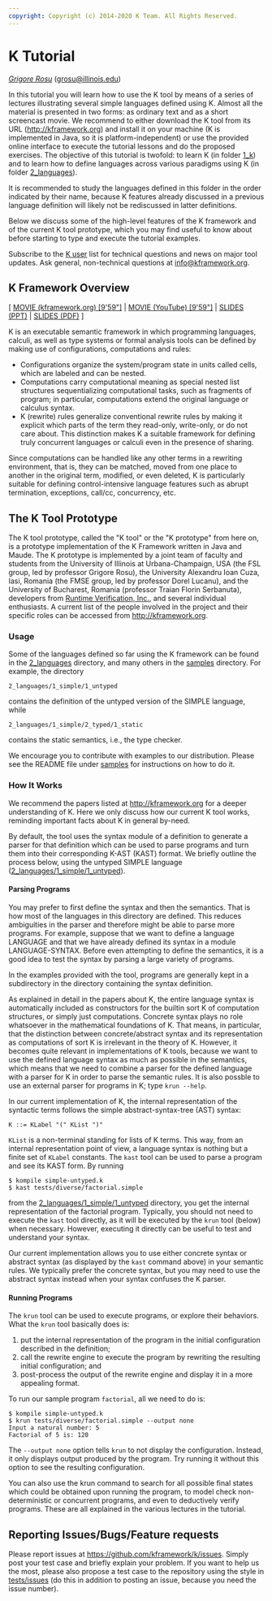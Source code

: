 ```yaml
---
copyright: Copyright (c) 2014-2020 K Team. All Rights Reserved.
---
```


# K Tutorial
[*Grigore Rosu*](http://fsl.cs.illinois.edu/grosu) (<grosu@illinois.edu>)

In this tutorial you will learn how to use the K tool by means of a series of
lectures illustrating several simple languages defined using K.  Almost all
the material is presented in two forms: as ordinary text and as a short
screencast movie.
We recommend to either download the K tool from its URL
(<http://kframework.org>) and install it on your machine (K is implemented
in Java, so it is platform-independent) or use the provided online interface
to execute the tutorial lessons and do the proposed exercises.
The objective of this tutorial is twofold: to learn K (in folder
[1_k](1_k/README.md)) and to learn how to define languages across
various paradigms using K (in folder [2_languages](2_languages/README.md)).

It is recommended to study the languages defined in this folder in the
order indicated by their name, because K features already discussed in
a previous language definition will likely not be rediscussed in
latter definitions.

Below we discuss some of the high-level features of the K framework
and of the current K tool prototype, which you may find useful to know
about before starting to type and execute the tutorial examples.

Subscribe to the [K user](https://lists.cs.illinois.edu/lists/info/k-user)
list for technical questions and news on major tool updates.  Ask general,
non-technical questions at <info@kframework.org>.

## K Framework Overview

[
[MOVIE (kframework.org) [9'59"]](http://fsl.cs.uiuc.edu/k-overview/k-overview_player.html)
|
[MOVIE (YouTube) [9'59"]](http://youtu.be/eSaIKHQOo4c)
|
[SLIDES (PPT)](http://www.kframework.org/images/e/e4/K-Overview.zip)
|
[SLIDES (PDF)](http://www.kframework.org/images/e/eb/K-Overview.pdf)
]

K is an executable semantic framework in which programming languages,
calculi, as well as type systems or formal analysis tools can be
defined by making use of configurations, computations and rules:

- Configurations organize the system/program state in units called
  cells, which are labeled and can be nested.
- Computations carry computational meaning as special nested list
  structures sequentializing computational tasks, such as fragments of
  program; in particular, computations extend the original language or
  calculus syntax.
- K (rewrite) rules generalize conventional rewrite rules by making it
  explicit which parts of the term they read-only, write-only, or do
  not care about.  This distinction makes K a suitable framework for
  defining truly concurrent languages or calculi even in the presence
  of sharing.

Since computations can be handled like any other terms in a rewriting
environment, that is, they can be matched, moved from one place to
another in the original term, modified, or even deleted, K is
particularly suitable for defining control-intensive language features
such as abrupt termination, exceptions, call/cc, concurrency, etc.


## The K Tool Prototype

The K tool prototype, called the "K tool" or the "K prototype" from
here on, is a prototype implementation of the K Framework written in
Java and Maude.  The K prototype is implemented by a joint team of
faculty and students from the University of Illinois at
Urbana-Champaign, USA (the FSL group, led by professor Grigore Rosu),
the University Alexandru Ioan Cuza, Iasi, Romania (the FMSE group, led
by professor Dorel Lucanu), and the University of Bucharest, Romania
(professor Traian Florin Serbanuta), developers from
[Runtime Verification, Inc.](https://runtimeverification.com),
and several individual enthusiasts.
A current list of the people involved in the project and their
specific roles can be accessed from <http://kframework.org>.

### Usage

Some of the languages defined so far using the K framework can be found in
the [2_languages](2_languages/) directory, and many others
in the [samples](/samples/) directory.  For example, the directory

    2_languages/1_simple/1_untyped

contains the definition of the untyped version of the SIMPLE language, while 

    2_languages/1_simple/2_typed/1_static

contains the static semantics, i.e., the type checker.

We encourage you to contribute with examples to our distribution.
Please see the README file under [samples](/samples/) for instructions on how
to do it.


### How It Works

We recommend the papers listed at <http://kframework.org> for a
deeper understanding of K.  Here we only discuss how our current K
tool works, reminding important facts about K in general by-need.

By default, the tool uses the syntax module of a definition to generate a
parser for that definition which can be used to parse programs and turn
them into their corresponding K-AST (KAST) format.  We briefly outline the
process below, using the untyped SIMPLE language
([2_languages/1_simple/1_untyped](2_languages/1_simple/1_untyped)).


#### Parsing Programs

You may prefer to first define the syntax and then the semantics.
That is how most of the languages in this directory are
defined.  This reduces ambiguities in the parser and therefore might
be able to parse more programs.  For example, suppose that we want to
define a language LANGUAGE and that we have already defined its syntax
in a module LANGUAGE-SYNTAX.  Before even attempting to define the
semantics, it is a good idea to test the syntax by parsing a large
variety of programs.

In the examples provided with the tool, programs are generally kept in
a subdirectory in the directory containing the syntax definition.

As explained in detail in the papers about K, the entire language
syntax is automatically included as constructors for the builtin sort
K of computation structures, or simply just computations.  Concrete
syntax plays no role whatsoever in the mathematical foundations of K.
That means, in particular, that the distinction between
concrete/abstract syntax and its representation as computations of
sort K is irrelevant in the theory of K.  However, it becomes quite
relevant in implementations of K tools, because we want to use the
defined language syntax as much as possible in the semantics, which
means that we need to combine a parser for the defined language with a
parser for K in order to parse the semantic rules.  It is also possble
to use an external parser for programs in K; type `krun --help`.

In our current implementation of K, the internal representation of the
syntactic terms follows the simple abstract-syntax-tree (AST) syntax:

    K ::= KLabel "(" KList ")"

`KList` is a non-terminal standing for lists of K terms.  This way, from
an internal representation point of view, a language syntax is nothing but
a finite set of `KLabel` constants.  The `kast` tool can be used to parse
a program and see its KAST form.  By running

    $ kompile simple-untyped.k
    $ kast tests/diverse/factorial.simple

from the
[2_languages/1_simple/1_untyped](2_languages/1_simple/1_untyped)
directory, you get the internal representation of the factorial program.
Typically, you should not need to execute the `kast` tool directly, as it will
be executed by the `krun` tool (below) when necessary.  However, executing it
directly can be useful to test and understand your syntax.

Our current implementation allows you to use either concrete syntax or
abstract syntax (as displayed by the `kast` command above) in your
semantic rules.  We typically prefer the concrete syntax, but you may
need to use the abstract syntax instead when your syntax confuses the K parser.


#### Running Programs

The `krun` tool can be used to execute programs, or explore their
behaviors.  What the `krun` tool basically does is:
1.  put the internal representation of the program in the initial
    configuration described in the definition;
2.  call the rewrite engine to execute the program by rewriting the
    resulting initial configuration; and
3.  post-process the output of the rewrite engine and display it in
    a more appealing format.

To run our sample program `factorial`, all we need to do is:

    $ kompile simple-untyped.k
    $ krun tests/diverse/factorial.simple --output none
    Input a natural number: 5
    Factorial of 5 is: 120

The `--output none` option tells `krun` to not display the
configuration.  Instead, it only displays output produced by the
program.  Try running it without this option to see the resulting
configuration.

You can also use the krun command to search for all possible final
states which could be obtained upon running the program, to model
check non-deterministic or concurrent programs, and even to
deductively verify programs.  These are all explained in the various
lectures in the tutorial.


## Reporting Issues/Bugs/Feature requests

Please report issues at <https://github.com/kframework/k/issues>.
Simply post your test case and briefly explain your problem.  If you
want to help us the most, please also propose a test case to the
repository using the style in [tests/issues](/tests/issues/) (do this
in addition to posting an issue, because you need the issue number).
